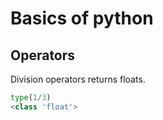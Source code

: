 # Basics of python

## Operators

Division operators returns floats.

```py
type(1/3)
<class 'float'>
```
